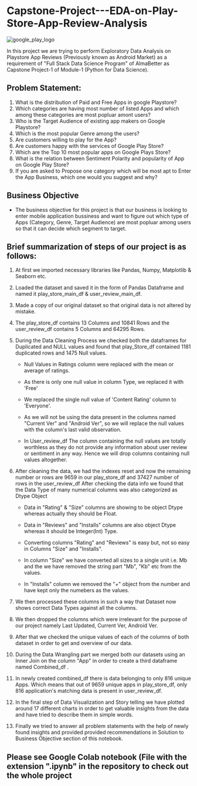 # Capstone-Project---EDA-on-Play-Store-App-Review-Analysis 
![google_play_logo](https://user-images.githubusercontent.com/110918770/221432304-001f9693-d955-48b6-b3b5-52f2dd483ba6.png)

In this project we are trying to perform Exploratory Data Analysis on Playstore App Reviews (Previously known as Android Market) as a requirement of "Full Stack Data 
Science Program" of AlmaBetter as Capstone Project-1 of Module-1 (Python for Data Science).

## Problem Statement:
1. What is the distribution of Paid and Free Apps in google Playstore?
2. Which categories are having most number of listed Apps and which among these categories are most popluar amont users?
3. Who is the Target Audience of existing app makers on Google Playstore?
4. Which is the most popular Genre among the users?
5. Are customers willing to play for the App?
6. Are customers happy with the services of Google Play Store?
7. Which are the Top 10 most popular apps on Google Plays Store?
8. What is the relation between Sentiment Polarity and popularity of App on Google Play Store?
9. If you are asked to Propose one category which will be most apt to Enter the App Business, which one would you suggest and why?

## Business Objective
* The business objective for this project is that our business is looking to enter mobile application bussiness and want to figure out which type of Apps (Category, Genre, Target Audience) are most popluar among users so that it can decide which segment to target.

## Brief summarization of steps of our project is as follows:
1. At first we imported necessary libraries like Pandas, Numpy, Matplotlib & Seaborn etc.

2. Loaded the dataset and saved it in the form of Pandas Dataframe and named it play_store_main_df & user_review_main_df.

3. Made a copy of our original dataset so that original data is not altered by mistake.

4. The play_store_df contains 13 Columns and 10841 Rows and the user_review_df contains 5 Columns and 64295 Rows.

5. During the Data Cleaning Process we checked both the dataframes for Duplicated and NULL values and found that play_Store_df contained 1181 duplicated rows and 1475 Null values.

    * Null Values in Ratings column were replaced with the mean or average of ratings.

    * As there is only one null value in column Type, we replaced it with 'Free'

    * We replaced the single null value of 'Content Rating' column to 'Everyone'.

    * As we will not be using the data present in the columns named "Current Ver" and "Android Ver", so we will replace the null values with the column's last valid observation.

    * In User_review_df The column containing the null values are totally worthless as they do not provide any information about user review or sentiment in any way. Hence we will drop columns containing null values altogether.

6. After cleaning the data, we had the indexes reset and now the remaining number or rows are 9659 in our play_store_df and 37427 number of rows in the user_review_df After checking the data info we found that the Data Type of many numerical columns was also categorized as Dtype Object

    * Data in "Rating" & "Size" columns are showing to be object Dtype whereas actually they should be Float.

    * Data in "Reviews" and "Installs" columns are also object Dtype whereas it should be Integer(Int) Type.

    * Converting columns "Rating" and "Reviews" is easy but, not so easy in Columns "Size" and "Installs".

    * In column "Size" we have converted all sizes to a single unit i.e. Mb and the we have removed the string part "Mb", "Kb" etc from the values.

    * In "Installs" column we removed the "+" object from the number and have kept only the numebers as the values.

7. We then processed these columns in such a way that Dataset now shows correct Data Types against all the columns.

8. We then dropped the columns which were irrelevant for the purpose of our project namely Last Updated, Current Ver, Android Ver.

9. After that we checked the unique values of each of the columns of both dataset in order to get and overview of our data.

10. During the Data Wrangling part we merged both our datasets using an Inner Join on the column "App" in order to create a third dataframe named Combined_df .

11. In newly created combined_df there is data belonging to only 816 unique Apps. Which means that out of 9659 unique apps in play_store_df, only 816 application's matching data is present in user_review_df.

12. In the final step of Data Visualization and Story telling we have plotted around 17 different charts in order to get valuable insights from the data and have tried to describe them in simple words.

13. Finally we tried to answer all problem statements with the help of newly found insights and provided provided recommendations in Solution to Business Objective section of this notebook.

## Please see Google Colab notebook (File with the extension ".ipynb" in the repository to check out the whole project 
